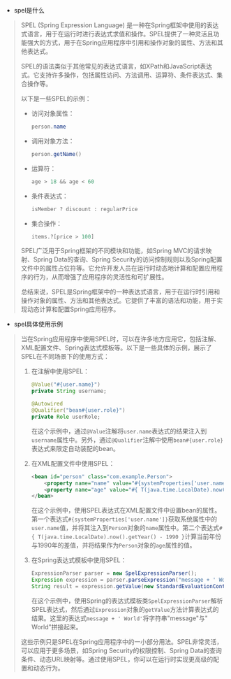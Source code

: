 + spel是什么

> SPEL (Spring Expression Language) 是一种在Spring框架中使用的表达式语言，用于在运行时进行表达式求值和操作。SPEL提供了一种灵活且功能强大的方式，用于在Spring应用程序中引用和操作对象的属性、方法和其他表达式。
>
> SPEL的语法类似于其他常见的表达式语言，如XPath和JavaScript表达式。它支持许多操作，包括属性访问、方法调用、运算符、条件表达式、集合操作等。
>
> 以下是一些SPEL的示例：
>
> - 访问对象属性：
>
>   ```java
>   person.name
>   ```
>
> - 调用对象方法：
>
>   ```java
>   person.getName()
>   ```
>
> - 运算符：
>
>   ```java
>   age > 18 && age < 60
>   ```
>
> - 条件表达式：
>
>   ```java
>   isMember ? discount : regularPrice
>   ```
>
> - 集合操作：
>
>   ```java
>   items.?[price > 100]
>   ```
>
> SPEL广泛用于Spring框架的不同模块和功能，如Spring MVC的请求映射、Spring Data的查询、Spring Security的访问控制规则以及Spring配置文件中的属性占位符等。它允许开发人员在运行时动态地计算和配置应用程序的行为，从而增强了应用程序的灵活性和可扩展性。
>
> 总结来说，SPEL是Spring框架中的一种表达式语言，用于在运行时引用和操作对象的属性、方法和其他表达式。它提供了丰富的语法和功能，用于实现动态计算和配置Spring应用程序。

+ spel具体使用示例

> 当在Spring应用程序中使用SPEL时，可以在许多地方应用它，包括注解、XML配置文件、Spring表达式模板等。以下是一些具体的示例，展示了SPEL在不同场景下的使用方式：
>
> 1. 在注解中使用SPEL：
>
>    ```java
>    @Value("#{user.name}")
>    private String username;
>    
>    @Autowired
>    @Qualifier("bean#{user.role}")
>    private Role userRole;
>    ```
>
>    在这个示例中，通过`@Value`注解将`user.name`表达式的结果注入到`username`属性中。另外，通过`@Qualifier`注解中使用`bean#{user.role}`表达式来限定自动装配的bean。
>
> 2. 在XML配置文件中使用SPEL：
>
>    ```xml
>    <bean id="person" class="com.example.Person">
>        <property name="name" value="#{systemProperties['user.name']}" />
>        <property name="age" value="#{ T(java.time.LocalDate).now().getYear() - 1990 }" />
>    </bean>
>    ```
>
>    在这个示例中，使用SPEL表达式在XML配置文件中设置bean的属性。第一个表达式`#{systemProperties['user.name']}`获取系统属性中的`user.name`值，并将其注入到`Person`对象的`name`属性中。第二个表达式`#{ T(java.time.LocalDate).now().getYear() - 1990 }`计算当前年份与1990年的差值，并将结果作为`Person`对象的`age`属性的值。
>
> 3. 在Spring表达式模板中使用SPEL：
>
>    ```java
>    ExpressionParser parser = new SpelExpressionParser();
>    Expression expression = parser.parseExpression("message + ' World'");
>    String result = expression.getValue(new StandardEvaluationContext(), String.class);
>    ```
>
>    在这个示例中，使用Spring的表达式模板类`SpelExpressionParser`解析SPEL表达式，然后通过`Expression`对象的`getValue`方法计算表达式的结果。这里的表达式`message + ' World'`将字符串"message"与" World"拼接起来。
>
> 这些示例只是SPEL在Spring应用程序中的一小部分用法。SPEL非常灵活，可以应用于更多场景，如Spring Security的权限控制、Spring Data的查询条件、动态URL映射等。通过使用SPEL，你可以在运行时实现更高级的配置和动态行为。